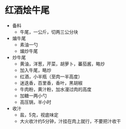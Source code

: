 # 红酒烩牛尾

* 备料
    * 牛尾，一公斤，切两三公分块
* 煸牛尾
    * 素油一勺
    * 煸炒牛尾
* 炒牛尾
    * 黄油，洋葱，芹菜，胡萝卜，蕃茄酱，略炒
    * 加入牛尾，略炒
    * 红酒，小半瓶（至肉一半高度）
    * 迷迭香，百里香，香叶，黑胡椒
    * 牛肉粉，黄汁粉，加水漫过肉的高度
    * 加糖一两小勺
    * 高压锅，半小时
* 收汁
    * 盐，5克，视底味定
    * 大火收汁约5分钟，汁挂在肉上就行，不要把汁收干